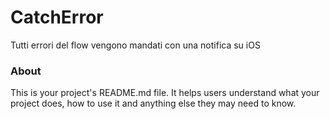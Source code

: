 CatchError
==========

Tutti errori del flow vengono mandati con una notifica su iOS

### About

This is your project's README.md file. It helps users understand what your
project does, how to use it and anything else they may need to know.